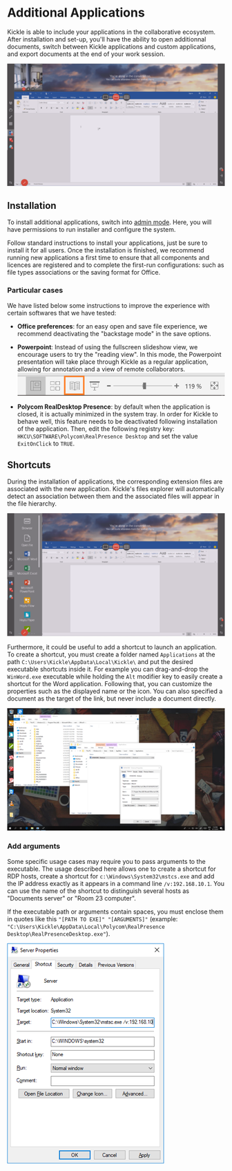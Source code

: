 <!--
    Page : Features/Applications
    Author : Jérémie Gilliot
    Latest Update : 11/06/2018
    Confidential : No
	Partner : No
	Public : Yes
    Version : 1.0
-->

# Additional Applications

Kickle is able to include your applications in the collaborative ecosystem. After installation and set-up, you'll have the ability to open additionnal documents, switch between Kickle applications and custom applications, and export documents at the end of your work session.

![Wrapped](../img/app_word.png)

## Installation
To install additional applications, switch into [admin mode](http://docs.kickle.com/manage/admin-mode/). Here, you will have permissions to run installer and configure the system.

Follow standard instructions to install your applications, just be sure to install it for all users. Once the installation is finished, we recommend running new applications a first time to ensure that all components and licences are registered and to complete the first-run configurations: such as file types associations or the saving format for Office.

### Particular cases
We have listed below some instructions to improve the experience with certain softwares that we have tested:

* __Office preferences__: for an easy open and save file experience, we recommend deactivating the "backstage mode" in the save options.
<!-- TODO force kickle explorer handling in all cases -->

* __Powerpoint__: Instead of using the fullscreen slideshow view, we encourage users to try the "reading view". In this mode, the Powerpoint presentation will take place through Kickle as a regular application, allowing for annotation and a view of remote collaborators. 
![Reading-view](../img/app_readingview.png)

* __Polycom RealDesktop Presence__: by default when the application is closed, it is actually minimized in the system tray. In order for Kickle to behave well, this feature needs to be deactivated following installation of the application. Then, edit the following registry key: `HKCU\SOFTWARE\Polycom\RealPresence Desktop` and set the value `ExitOnClick` to `TRUE`.
<!-- `HKLM\SOFTWARE\Wow6432Node\Polycom\RealPresence\Desktop` S-1-5-21-XXXX-500 -->

## Shortcuts
During the installation of applications, the corresponding extension files are associated with the new application. Kickle's files explorer will automatically detect an association between them and the associated files will appear in the file hierarchy.

![Voila](../img/app_shortcuts.png)

Furthermore, it could be useful to add a shortcut to launch an application. To create a shortcut, you must create a folder named `Applications` at the path `C:\Users\Kickle\AppData\Local\Kickle\` and put the desired executable shortcuts inside it. For example you can drag-and-drop the `WinWord.exe` executable while holding the `Alt` modifier key to easily create a shortcut for the Word application. Following that, you can customize the properties such as the displayed name or the icon. You can also specified a document as the target of the link, but never include a document directly.

![Shortcut-creation](../img/app_shortcuts_creation.png)

### Add arguments

Some specific usage cases may require you to pass arguments to the executable. The usage described here allows one to create a shortcut for RDP hosts, create a shortcut for `c:\Windows\System32\mstcs.exe` and add the IP address exactly as it appears in a command line `/v:192.168.10.1`. You can use the name of the shortcut to distinguish several hosts as "Documents server" or "Room 23 computer".

If the executable path or arguments contain spaces, you must enclose them in quotes like this `"[PATH TO EXE]" "[ARGUMENTS]"` (example: `"C:\Users\Kickle\AppData\Local\Polycom\RealPresence Desktop\RealPresenceDesktop.exe"`).

![Shortcut-mstsc](../img/app_mstsc.png)
